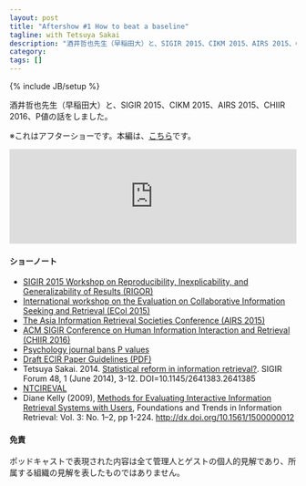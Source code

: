 ```yaml
---
layout: post
title: "Aftershow #1 How to beat a baseline"
tagline: with Tetsuya Sakai
description: "酒井哲也先生（早稲田大）と、SIGIR 2015、CIKM 2015、AIRS 2015、CHIIR 2016、P値の話をしました。"
category: 
tags: []
---
```

{% include JB/setup %}

酒井哲也先生（早稲田大）と、SIGIR 2015、CIKM 2015、AIRS 2015、CHIIR 2016、P値の話をしました。

※これはアフターショーです。本編は、[こちら](../how-to-beat-a-baseline/)です。

<iframe width="100%" height="166" scrolling="no" frameborder="no" src="https://w.soundcloud.com/player/?url=https%3A//api.soundcloud.com/tracks/203786405&amp;color=ff5500&amp;auto_play=false&amp;hide_related=false&amp;show_comments=true&amp;show_user=true&amp;show_reposts=false"></iframe>

#### ショーノート

 * [SIGIR 2015 Workshop on Reproducibility, Inexplicability, and Generalizability of Results (RIGOR)](http://www.sigir2015.org/callforpapers/workshops/rigor) 
 * [International workshop on
 the Evaluation on Collaborative Information Seeking and Retrieval
 (ECol 2015)](http://www.irit.fr/ECol2015/)
 * [The Asia Information Retrieval Societies Conference (AIRS 2015)](http://airs-conference.org/2015/)
 * [ACM SIGIR Conference on Human Information Interaction and Retrieval (CHIIR 2016)](http://sigir.org/chiir2016/)
 * [Psychology journal bans P values](http://www.nature.com/news/psychology-journal-bans-p-values-1.17001)
 * [Draft ECIR Paper Guidelines (PDF)](http://irsg.bcs.org/proceedings/ECIR_Draft_Guidelines.pdf)
 * Tetsuya Sakai. 2014. [Statistical reform in information retrieval?](http://dl.acm.org/citation.cfm?id=2641385). SIGIR Forum 48, 1 (June 2014), 3-12. DOI=10.1145/2641383.2641385
 * [NTCIREVAL](http://research.nii.ac.jp/ntcir/tools/ntcireval-ja.html)
 * Diane Kelly (2009), [Methods for Evaluating Interactive Information Retrieval Systems with Users](http://www.nowpublishers.com/article/Details/INR-012), Foundations and Trends in Information Retrieval: Vol. 3: No. 1–2, pp 1-224. http://dx.doi.org/10.1561/1500000012

#### 免責
ポッドキャストで表現された内容は全て管理人とゲストの個人的見解であり、所属する組織の見解を表したものではありません。
